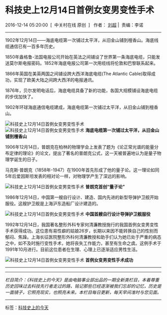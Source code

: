 # 科技史上12月14日首例女变男变性手术

2016-12-14 05:20:00  [  中关村在线 原创  ]   作者： [刘超](//service.zol.com.cn/doclist_210_1_1_%C1%F5%B3%AC.html) |  责编：李诺

---

1902年12月14日——海底电缆第一次铺过太平洋，从旧金山铺到檀香山。海底线缆通信已有一百多年历史。

1850年盎格鲁-法国电报公司开始在英法之间铺设了世界第一条海底电缆，只能发送莫尔斯电报密码。1852年海底电报公司第一次用缆线将伦敦和巴黎联系起来。

1866年英国在美英两国之间铺设跨大西洋海底电缆(The Atlantic Cable)取得成功，实现了欧美大陆之间跨大西洋的电报通讯。

1876年，贝尔发明电话后，海底电缆具备了新的功能，各国大规模铺设海底电缆的步伐加快了。

1902年环球海底通信电缆建成，海底电缆第一次铺过太平洋，从旧金山铺到檀香山。

![科技史上12月14日首例女变男变性手术](https://doc-fd.zol-img.com.cn/t_s640x2000/g5/M00/07/03/ChMkJ1hJCUCIUOSPAAiYB9bXnk8AAYZaANb5YsACJgf708.jpg)
![科技史上12月14日首例女变男变性手术](https://doc-fd.zol-img.com.cn/t_s640x2000/g5/M00/07/03/ChMkJlhJCTeIQzi6AAIBIgApwMAAAYZaALo_NoAAgE6567.jpg)
**海底电缆第一次铺过太平洋，从旧金山铺到檀香山**

1906年12月14日，普朗克在柏林的物理学会上发表了题为《论正常光谱的能量分布定律的理论》的论文，提出了著名的普朗克公式，这一天被普遍地认为是量子物理学诞生的日子。

马克斯·普朗克（1858年-1947）在1900年首先形成了他的量子论。这一理论如同5年后爱因斯坦发表的相对论一样，对物理学产生了深远的影响。

![科技史上12月14日首例女变男变性手术](https://doc-fd.zol-img.com.cn/t_s640x2000/g5/M00/07/03/ChMkJ1hJCTqISHW3AAJvs1F6o60AAYZaALvRJ4AAm_L848.jpg)
**普朗克首创“量子论”**

1986年12月14日，中国第一艘自行设计、建造、国内先进的新型导弹护卫舰开始服役。这艘护卫舰是上海沪东造船厂设计建造的。

![科技史上12月14日首例女变男变性手术](https://doc-fd.zol-img.com.cn/t_s640x2000/g5/M00/07/03/ChMkJ1hJCTyIM6H6AALTcFoDG6YAAYZaANO49MAAtOI489.jpg)
**中国首艘自行设计导弹护卫舰服役**

1992年12月14日，我国著名整形外科专家何清濂教授施行的我国首例女变男变性手术获得成功。这位患有易性癖的姑娘26岁，长期以来因不能转换自己的性别而郁闷、焦躁。上海长征医院整形外科何清濂教授和助手们认为她已处于严重的病态之中，如不及时施行变性手术，她将丧失工作能力，甚至有生命之虞。这例手术于1991年10月进行。目前这位患者在生理、心理上已逐渐适应男性生活。

![科技史上12月14日首例女变男变性手术](https://doc-fd.zol-img.com.cn/t_s640x2000/g5/M00/07/03/ChMkJ1hJCT2IFVh5AAHiIZ9DX38AAYZaANSP-wAAeI5347.jpg)
**首例女变男变性手术成功**

---

******************************************************************  
_栏目简介：《科技史上的今天》是由电脑事业部出品的一期全新类栏目，本着尊重历史回味过去科技先行者走过的路，铭记那些已经逐渐被我们忘却的记忆，历史是一面镜子，它照亮现实，也照亮未来。本栏目每日更新，每天早间准时与您见面。_  
******************************************************************

标签：[科技史上的今天](//nb.zol.com.cn/keyword/list_13090.shtml "科技史上的今天")
<!-- tcd_original_link https://nb.zol.com.cn/618/6183249.html -->
